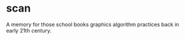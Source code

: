 scan
====

A memory for those school books graphics algorithm practices back in early 21th century.
